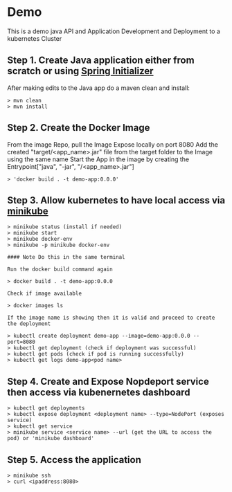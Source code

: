 # Demo

This is a demo java API and Application Development and Deployment to a kubernetes Cluster 

## Step 1. Create Java application either from scratch or using [Spring Initializer](https://start.spring.io/)
After making edits to the Java app do a maven clean and install: 

    > mvn clean
    > mvn install
    
## Step 2. Create the Docker Image
From the image Repo, pull the Image
Expose locally on port 8080
Add the created "target/<app_name>.jar" file from the target folder to the Image using the same name 
Start the App in the image by creating the Entrypoint["java", "-jar", "/<app_name>.jar"]

    > 'docker build . -t demo-app:0.0.0'
    
## Step 3. Allow kubernetes to have local access via [minikube](https://minikube.sigs.k8s.io/docs/start/)
    
    > minikube status (install if needed)
    > minikube start
    > minikube docker-env
    > minikube -p minikube docker-env 
    
    #### Note Do this in the same terminal
    
    Run the docker build command again
    
    > docker build . -t demo-app:0.0.0
    
    Check if image available
    
    > docker images ls
    
    If the image name is showing then it is valid and proceed to create the deployment
    
    > kubectl create deployment demo-app --image=demo-app:0.0.0 --port=8080
    > kubectl get deployment (check if deployment was successful)
    > kubectl get pods (check if pod is running successfully)
    > kubectl get logs demo-app<pod name>
    
## Step 4. Create and Expose Nopdeport service then access via kubenernetes dashboard
    
    > kubectl get deployments 
    > kubectl expose deployment <deployment name> --type=NodePort (exposes service)
    > kubectl get service
    > minikube service <service name> --url (get the URL to access the pod) or 'minikube dashboard'
    
## Step 5. Access the application
    > minikube ssh
    > curl <ipaddress:8080>
    
